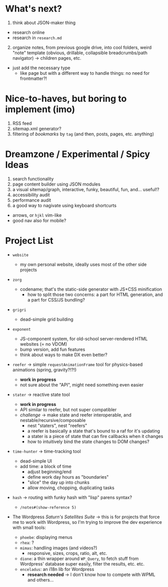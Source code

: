 # What's next?

1. think about JSON-maker thing
  - research online
  - research in `research.md`
2. organize notes, from previous google drive, into cool folders, weird "note" template (obvious, drillable, collapsible breadcrumbs/path navigator) -> children pages, etc.
  - just add the necessary type
    - like page but with a different way to handle things: no need for frontmatter?!

# Nice-to-haves, but boring to implement (imo)

1. RSS feed
2. sitemap.xml generator?
3. filtering of *bookmarks* by `tag` (and then, posts, pages, etc. anything)

# Dreamzone / Experimental / Spicy Ideas

1. search functionality
2. page content builder using JSON modules
3. a visual sitemap/graph, interactive, funky, beautiful, fun, and... useful!?
4. accessibility audit
5. performance audit
6. a good way to nagivate using keyboard shortcurts
  - arrows, or `hjkl` vim-like
  - good nav also for mobile?

# Project List

- `website`
  - my own personal website, ideally uses most of the other side projects

- `zorg`
  - codename; that's the static-side generator with JS+CSS minification
    - how to split those two concerns: a part for HTML generation, and a part for CSS/JS bundling?

- `grigri`
  - dead-simple grid building

- `exponent`
  - JS-component system, for old-school server-rendered HTML websites (= no VDOM)
  - bump version, add fun features
  - think about ways to make DX even better?

- `reefer` -> simple `requestAnimationFrame` tool for physics-based animations (spring, gravity?!?!)
  - **work in progress**
  - not sure about the "API", might need something even easier

- `stater` -> reactive state tool
  - **work in progress**
  - API similar to reefer, but not super compatibler
  - *challenge* -> make state and reefer interoperable, and nestable/recursive/composable
    - nest "staters", nest "reefers"
    - a reefer is basically a state that's bound to a raf for it's updating
    - a stater is a piece of state that can fire callbacks when it changes
    - how to intuitively bind the state changes to DOM changes?

- `time-hunter` -> time-tracking tool
  - dead-simple UI
  - add time: a block of time
    - adjust beginning/end
    - define work day hours as "boundaries"
    - "slice" the day up into chunks
    - allow moving, chopping, duplicating tasks

- `hash`
  -> routing with funky hash with "lisp" parens syntax?
  - `/notes#(show-reference 5)`

- The Wordpress *Saturn's Satellites Suite*
  -> this is for projects that force me to work with Wordpress, so I'm trying to improve the dev experience with small tools:
  - `phoebe`: displaying menus
  - `rhea`:  ?
  - `mimas`: handling images (and videos?)
    - responsive, sizes, crops, ratio, alt, etc.
  - `dione`: a thin wrapper around `WP_Query`, to fetch stuff from Wordpress' database super easily, filter the results, etc. etc.
  - `enceladus`: an i18n lib for Wordpress
    - **research needed** -> I don't know how to compete with WPML and others...
